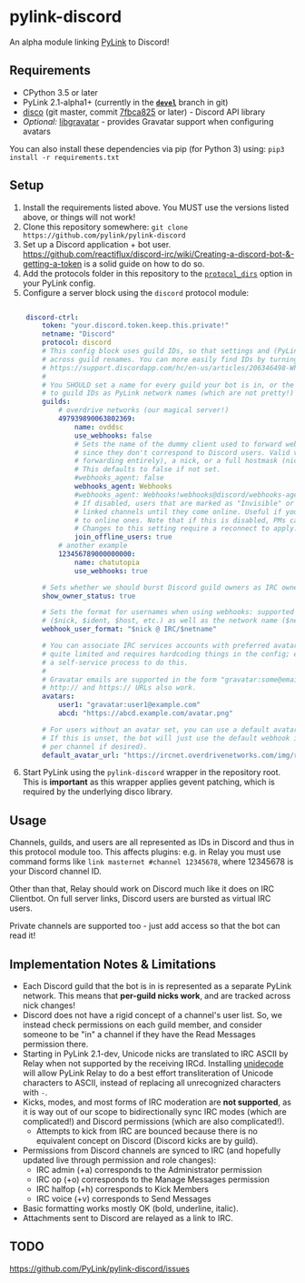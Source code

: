 # pylink-discord

An alpha module linking [PyLink](https://github.com/jlu5/PyLink) to Discord!

## Requirements
- CPython 3.5 or later
- PyLink 2.1-alpha1+ (currently in the [**`devel`**](https://github.com/jlu5/PyLink/tree/devel) branch in git)
- [disco](https://github.com/b1naryth1ef/disco) (git master, commit [7fbca825](https://github.com/b1naryth1ef/disco/commit/7fbca825f85a0936487d0b780dc53dcdbb920e21) or later) - Discord API library
- *Optional:* [libgravatar](https://github.com/pabluk/libgravatar) - provides Gravatar support when configuring avatars

You can also install these dependencies via pip (for Python 3) using: `pip3 install -r requirements.txt`

## Setup

1) Install the requirements listed above. You MUST use the versions listed above, or things will not work!
2) Clone this repository somewhere: `git clone https://github.com/pylink/pylink-discord`
3) Set up a Discord application + bot user. https://github.com/reactiflux/discord-irc/wiki/Creating-a-discord-bot-&-getting-a-token is a solid guide on how to do so.
4) Add the protocols folder in this repository to the [`protocol_dirs`](https://github.com/jlu5/PyLink/blob/ba17821/example-conf.yml#L57-L60) option in your PyLink config.
5) Configure a server block using the `discord` protocol module:

```yaml

    discord-ctrl:
        token: "your.discord.token.keep.this.private!"
        netname: "Discord"
        protocol: discord
        # This config block uses guild IDs, so that settings and (PyLink) network names are consistent
        # across guild renames. You can more easily find IDs by turning on Developer Mode in Discord:
        # https://support.discordapp.com/hc/en-us/articles/206346498-Where-can-I-find-my-User-Server-Message-ID-
        #
        # You SHOULD set a name for every guild your bot is in, or the protocol module will fall back
        # to guild IDs as PyLink network names (which are not pretty!)
        guilds:
            # overdrive networks (our magical server!)
            497939890063802369:
                name: ovddsc
                use_webhooks: false
                # Sets the name of the dummy client used to forward webhooks from non-PyLink sources,
                # since they don't correspond to Discord users. Valid values include false (disable webhook
                # forwarding entirely), a nick, or a full hostmask (nick!user@host).
                # This defaults to false if not set.
                #webhooks_agent: false
                webhooks_agent: Webhooks
                #webhooks_agent: Webhooks!webhooks@discord/webhooks-agent
                # If disabled, users that are marked as "Invisible" or "Offline" will not be joined to
                # linked channels until they come online. Useful if you have many offline users compared
                # to online ones. Note that if this is disabled, PMs cannot be sent to offline Discord users
                # Changes to this setting require a reconnect to apply. This defaults to true if not set.
                join_offline_users: true
            # another example
            123456789000000000:
                name: chatutopia
                use_webhooks: true

        # Sets whether we should burst Discord guild owners as IRC owners
        show_owner_status: true

        # Sets the format for usernames when using webhooks: supported fields include user fields
        # ($nick, $ident, $host, etc.) as well as the network name ($netname) and short network tag ($nettag)
        webhook_user_format: "$nick @ IRC/$netname"

        # You can associate IRC services accounts with preferred avatar URLs. Currently this is
        # quite limited and requires hardcoding things in the config; eventually there will be
        # a self-service process to do this.
        #
        # Gravatar emails are supported in the form "gravatar:some@email.com"
        # http:// and https:// URLs also work.
        avatars:
            user1: "gravatar:user1@example.com"
            abcd: "https://abcd.example.com/avatar.png"

        # For users without an avatar set, you can use a default avatar URL (http or https).
        # If this is unset, the bot will just use the default webhook icon (which you can customize
        # per channel if desired).
        default_avatar_url: "https://ircnet.overdrivenetworks.com/img/relaypic.png"

```

6) Start PyLink using the `pylink-discord` wrapper in the repository root. This is **important** as this wrapper applies gevent patching, which is required by the underlying disco library.

## Usage

Channels, guilds, and users are all represented as IDs in Discord and thus in this protocol module too.
This affects plugins: e.g. in Relay you must use command forms like `link masternet #channel 12345678`, where 12345678 is your Discord channel ID.

Other than that, Relay should work on Discord much like it does on IRC Clientbot. On full server links, Discord users are bursted as virtual IRC users.

Private channels are supported too - just add access so that the bot can read it!

## Implementation Notes & Limitations

- Each Discord guild that the bot is in is represented as a separate PyLink network. This means that **per-guild nicks work**, and are tracked across nick changes!
- Discord does not have a rigid concept of a channel's user list. So, we instead check permissions on each guild member, and consider someone to be "in" a channel if they have the Read Messages permission there.
- Starting in PyLink 2.1-dev, Unicode nicks are translated to IRC ASCII by Relay when not supported by the receiving IRCd. Installing [unidecode](https://github.com/avian2/unidecode) will allow PyLink Relay to do a best effort transliteration of Unicode characters to ASCII, instead of replacing all unrecognized characters with `-`.
- Kicks, modes, and most forms of IRC moderation are **not supported**, as it is way out of our scope to bidirectionally sync IRC modes (which are complicated!) and Discord permissions (which are also complicated!).
    - Attempts to kick from IRC are bounced because there is no equivalent concept on Discord (Discord kicks are by guild).
- Permissions from Discord channels are synced to IRC (and hopefully updated live through permission and role changes):
    - IRC admin (+a) corresponds to the Administrator permission
    - IRC op (+o) corresponds to the Manage Messages permission
    - IRC halfop (+h) corresponds to Kick Members
    - IRC voice (+v) corresponds to Send Messages
- Basic formatting works mostly OK (bold, underline, italic).
- Attachments sent to Discord are relayed as a link to IRC.

## TODO

https://github.com/PyLink/pylink-discord/issues
